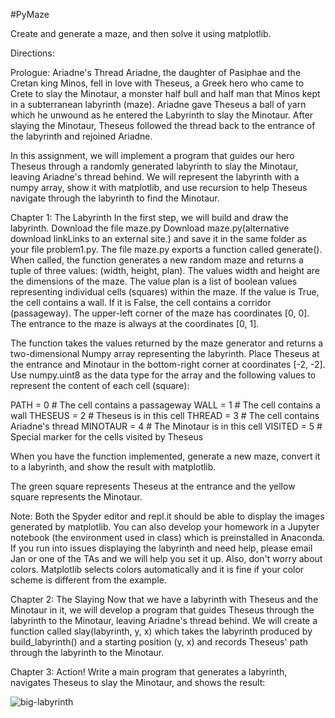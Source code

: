 #PyMaze

Create and generate a maze, and then solve it using matplotlib.

Directions: 

Prologue: Ariadne's Thread
Ariadne, the daughter of Pasiphae and the Cretan king Minos, fell in love with Theseus, a Greek hero who came to Crete to slay the Minotaur, a monster half bull and half man that Minos kept in a subterranean labyrinth (maze). Ariadne gave Theseus a ball of yarn which he unwound as he entered the Labyrinth to slay the Minotaur. After slaying the Minotaur, Theseus followed the thread back to the entrance of the labyrinth and rejoined Ariadne.

In this assignment, we will implement a program that guides our hero Theseus through a randomly generated labyrinth to slay the Minotaur, leaving Ariadne's thread behind. We will represent the labyrinth with a numpy array, show it with matplotlib, and use recursion to help Theseus navigate through the labyrinth to find the Minotaur.

Chapter 1: The Labyrinth
In the first step, we will build and draw the labyrinth. Download the file maze.py Download maze.py(alternative download linkLinks to an external site.) and save it in the same folder as your file problem1.py. The file maze.py exports a function called generate(). When called, the function generates a new random maze and returns a tuple of three values: (width, height, plan). The values width and height are the dimensions of the maze. The value plan is a list of boolean values representing individual cells (squares) within the maze. If the value is True, the cell contains a wall. If it is False, the cell contains a corridor (passageway). The upper-left corner of the maze has coordinates [0, 0]. The entrance to the maze is always at the coordinates [0, 1].

The function takes the values returned by the maze generator and returns a two-dimensional Numpy array representing the labyrinth. Place Theseus at the entrance and Minotaur in the bottom-right corner at coordinates [-2, -2]. Use numpy.uint8 as the data type for the array and the following values to represent the content of each cell (square):

PATH     = 0  # The cell contains a passageway
WALL     = 1  # The cell contains a wall
THESEUS  = 2  # Theseus is in this cell
THREAD   = 3  # The cell contains Ariadne's thread
MINOTAUR = 4  # The Minotaur is in this cell
VISITED  = 5  # Special marker for the cells visited by Theseus

When you have the function implemented, generate a new maze, convert it to a labyrinth, and show the result with matplotlib.

The green square represents Theseus at the entrance and the yellow square represents the Minotaur.

Note: Both the Spyder editor and repl.it should be able to display the images generated by matplotlib. You can also develop your homework in a Jupyter notebook (the environment used in class) which is preinstalled in Anaconda. If you run into issues displaying the labyrinth and need help, please email Jan or one of the TAs and we will help you set it up. Also, don't worry about colors. Matplotlib selects colors automatically and it is fine if your color scheme is different from the example.

Chapter 2: The Slaying
Now that we have a labyrinth with Theseus and the Minotaur in it, we will develop a program that guides Theseus through the labyrinth to the Minotaur, leaving Ariadne's thread behind. We will create a function called slay(labyrinth, y, x) which takes the labyrinth produced by build_labyrinth() and a starting position (y, x) and records Theseus' path through the labyrinth to the Minotaur.

Chapter 3: Action!
Write a main program that generates a labyrinth, navigates Theseus to slay the Minotaur, and shows the result:

![big-labyrinth](https://github.com/maricr-sk/final-pyproject/assets/85328841/efb35dc1-8b3e-4756-9457-ed6854f64681)
